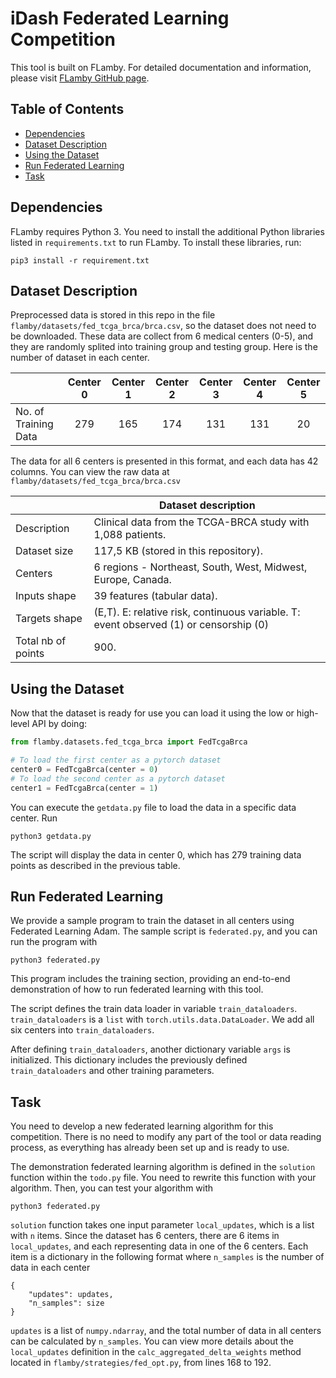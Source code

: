 # iDash Federated Learning Competition

This tool is built on FLamby. For detailed documentation and information, please visit [FLamby GitHub page](https://github.com/owkin/FLamby).

## Table of Contents
- [Dependencies](#dependencies)
- [Dataset Description](#description)
- [Using the Dataset](#dataset)
- [Run Federated Learning](#federated)
- [Task](#task)

## Dependencies
FLamby requires Python 3. You need to install the additional Python libraries listed in ```requirements.txt``` to run FLamby. To install these libraries, run:
```
pip3 install -r requirement.txt
```

## Dataset Description

Preprocessed data is stored in this repo in the file ```flamby/datasets/fed_tcga_brca/brca.csv```, so the dataset does not need to be downloaded. These data are collect from 6 medical centers (0-5), and they are randomly splited into training group and testing group. Here is the number of dataset in each center.

|                      | Center 0 | Center 1 | Center 2 | Center 3 | Center 4 | Center 5 |
|----------------------|:--------:|:--------:|:--------:|:--------:|:--------:|:--------:
| No. of Training Data | 279 | 165 | 174 | 131 | 131 | 20

The data for all 6 centers is presented in this format, and each data has 42 columns. You can view the raw data at ```flamby/datasets/fed_tcga_brca/brca.csv```

|                    | Dataset description
|--------------------| -----------------------------------------------------------------------------------------------
| Description        | Clinical data from the TCGA-BRCA study with 1,088 patients.
| Dataset size       | 117,5 KB (stored in this repository).
| Centers            | 6 regions - Northeast, South, West, Midwest, Europe, Canada.
| Inputs shape       | 39 features (tabular data).
| Targets shape      | (E,T). E: relative risk, continuous variable. T: event observed (1) or censorship (0)
| Total nb of points | 900.


## Using the Dataset
Now that the dataset is ready for use you can load it using the low or high-level API
by doing:
```python
from flamby.datasets.fed_tcga_brca import FedTcgaBrca

# To load the first center as a pytorch dataset
center0 = FedTcgaBrca(center = 0)
# To load the second center as a pytorch dataset
center1 = FedTcgaBrca(center = 1)
```

You can execute the ```getdata.py``` file to load the data in a specific data center. Run
```
python3 getdata.py
```

The script will display the data in center 0, which has 279 training data points as described in the previous table.

## Run Federated Learning
We provide a sample program to train the dataset in all centers using Federated Learning Adam. The sample script is ```federated.py```, and you can run the program with
```
python3 federated.py
```

This program includes the training section, providing an end-to-end demonstration of how to run federated learning with this tool.

The script defines the train data loader in variable ```train_dataloaders```. ```train_dataloaders``` is a ```list``` with ```torch.utils.data.DataLoader```. We add all six centers into ```train_dataloaders```.

After defining ```train_dataloaders```, another dictionary variable ```args``` is initialized. This dictionary includes the previously defined ```train_dataloaders``` and other training parameters.

## Task
You need to develop a new federated learning algorithm for this competition. There is no need to modify any part of the tool or data reading process, as everything has already been set up and is ready to use.

The demonstration federated learning algorithm is defined in the ```solution``` function within the ```todo.py``` file. You need to rewrite this function with your algorithm. Then, you can test your algorithm with
```
python3 federated.py
```

```solution``` function takes one input parameter ```local_updates```, which is a list with ```n``` items. Since the dataset has 6 centers, there are 6 items in ```local_updates```, and each representing data in one of the 6 centers. Each item is a dictionary in the following format where ```n_samples``` is the number of data in each center
```
{
    "updates": updates, 
    "n_samples": size
}
 ```
```updates``` is a list of ```numpy.ndarray```, and the total number of data in all centers can be calculated by ```n_samples```. You can view more details about the ```local_updates``` definition in the ```calc_aggregated_delta_weights``` method located in ```flamby/strategies/fed_opt.py```, from lines 168 to 192.